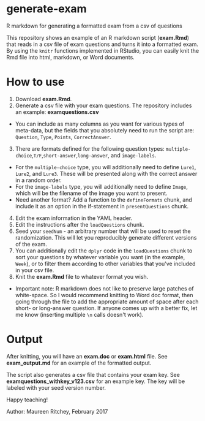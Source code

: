 # generate-exam
R markdown for generating a formatted exam from a csv of questions

This repository shows an example of an R markdown script (**exam.Rmd**) that reads in a csv file of exam questions and turns it into a formatted exam. By using the `knitr` functions implemented in RStudio, you can easily knit the Rmd file into html, markdown, or Word documents. 

# How to use
1. Download **exam.Rmd**. 
2. Generate a csv file with your exam questions. The repository includes an example: **examquestions.csv**
 - You can include as many columns as you want for various types of meta-data, but the fields that you absolutely need to run the script are: `Question`, `Type`, `Points`, `CorrectAnswer`. 
3. There are formats defined for the following question types: `multiple-choice`,`T/F`,`short-answer`,`long-answer`, and `image-labels`.
 - For the `multiple-choice` type, you will additionally need to define `Lure1`, `Lure2`, and `Lure3`. These will be presented along with the correct answer in a random order.
 - For the `image-labels` type, you will additionally need to define `Image`, which will be the filename of the image you want to present.
 - Need another format? Add a function to the `defineFormats` chunk, and include it as an option in the if-statement in `presentQuestions` chunk.
4. Edit the exam information in the YAML header. 
5. Edit the instructions after the `loadQuestions` chunk.
6. Seed your `seedNum` - an arbitrary number that will be used to reset the randomization. This will let you reproducibly generate different versions of the exam.
7. You can additionally edit the `dplyr` code in the `loadQuestions` chunk to sort your questions by whatever variable you want (in the example, `Week`), or to filter them according to other variables that you've included in your csv file.
8. Knit the **exam.Rmd** file to whatever format you wish.
  - Important note: R markdown does not like to preserve large patches of white-space. So I would recommend knitting to Word doc format, then going through the file to add the appropriate amount of space after each short- or long-answer question. If anyone comes up with a better fix, let me know (inserting multiple `\n` calls doesn't work).

# Output

After knitting, you will have an **exam.doc** or **exam.html** file. See **exam_output.md** for an example of the formatted output. 

The script also generates a csv file that contains your exam key. See **examquestions_withkey_v123.csv** for an example key. The key will be labeled with your seed version number.

Happy teaching!

Author: Maureen Ritchey, February 2017
